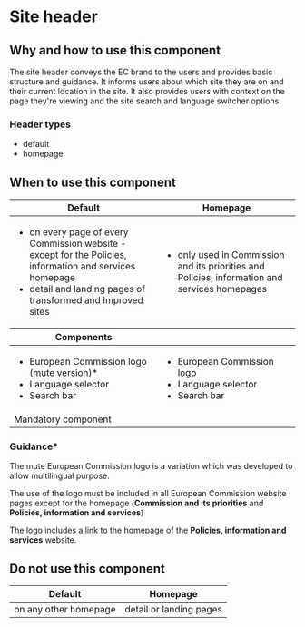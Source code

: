 # Site header

## Why and how to use this component

The site header conveys the EC brand to the users and provides basic structure and guidance. It informs users about which site they are on and their current location in the site. It also provides users with context on the page they're viewing and the site search and language switcher options.

### Header types

- default
- homepage

## When to use this component

<table class="ecl-table">
  <thead>
    <tr>
      <th>Default</th>
      <th>Homepage</th>
    </tr>
  </thead>
  <tbody>
    <tr>
      <td>
        <ul class="ecl-list">
          <li>on every page of every Commission website - except for the Policies, information and services homepage</li>
          <li>detail and landing pages of transformed and Improved sites</li>
        </ul>
      </td>
      <td>
        <ul class="ecl-list">
          <li>only used in Commission and its priorities and Policies, information and services homepages</li>
        </ul>
      </td>
    </tr>
  </tbody>
  <thead>
    <tr>
      <th>Components</th>
      <th></th>
    </tr>
  </thead>
  <tbody>
    <tr>
      <td>
        <ul class="ecl-list">
          <li>European Commission logo (mute version)* </li>
          <li>Language selector</li>
          <li>Search bar</li>
        </ul>
      </td>
      <td>
        <ul class="ecl-list">
          <li>European Commission logo</li>
          <li>Language selector</li>
          <li>Search bar</li>
        </ul>
      </td>
    </tr>
    <tr>
      <td colspan="2">Mandatory component</td>
    </tr>
  </tbody>
</table>

### Guidance*

The mute European Commission logo is a variation which was developed to allow multilingual purpose.

The use of the logo must be included in all European Commission website pages except for the homepage (**Commission and its priorities** and **Policies, information and services**)

The logo includes a link to the homepage of the **Policies, information and services** website.

## Do not use this component

| Default | Homepage |
| ------- | -------- |
| on any other homepage | detail or landing pages |
